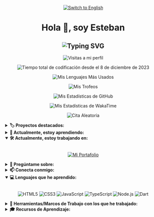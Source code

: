 <!-- Language -->
<p align="center">
  <a href="./README.md">
    <img src="https://img.shields.io/badge/Lang-EN-40B0C2?style=for-the-badge" alt="Switch to English" title="Switch to English" />
  </a>
</p>

<!-- Heading -->
<h1 align="center">Hola 👋, soy Esteban</h1>

<!-- Subheading -->
<h2 align="center">
  <picture>
    <source media="(prefers-color-scheme: dark)" srcset="https://readme-typing-svg.demolab.com?font=Recursive&weight=500&size=30&pause=1000&color=FF428E&background=141321&center=true&vCenter=true&random=false&width=450&height=60&lines=Desarrollador+Front-End;de+Paraguay+%F0%9F%87%B5%F0%9F%87%BE" />
    <source media="(prefers-color-scheme: light)" srcset="https://readme-typing-svg.herokuapp.com?font=Recursive&weight=500&size=30&pause=1000&color=657EFF&background=FDF6E3&center=true&vCenter=true&random=false&width=450&height=60&lines=Desarrollador+Front-End;de+Paraguay+%F0%9F%87%B5%F0%9F%87%BE" />
    <img src="https://readme-typing-svg.demolab.com?font=Recursive&weight=500&size=30&pause=1000&color=FF428E&background=141321&center=true&vCenter=true&random=false&width=450&height=60&lines=Desarrollador+Front-End;de+Paraguay+%F0%9F%87%B5%F0%9F%87%BE" alt="Typing SVG" title="Typing SVG" />
  </picture>
</h2>

<!-- Profile Views -->
<p align="center">
  <picture>
    <img src="https://komarev.com/ghpvc/?username=esteban-vm&label=Profile%20views&color=blueviolet&style=for-the-badge&label=Vistas+de+Perfil" alt="Visitas a mi perfil" title="Vistas de Perfil" />
  </picture>
</p>

<!-- WakaTime -->
<p align="center">
  <picture>
    <img src="https://wakatime.com/badge/user/018c4b00-8d62-466f-9074-3b14bf48ce82.svg?style=for-the-badge" alt="Tiempo total de codificación desde el 8 de diciembre de 2023" title="Tiempo total de codificación desde el 8 de diciembre de 2023" />
  </picture>
</p>

<!-- Most Used Languages -->
<p align="center">
  <picture>
    <source media="(prefers-color-scheme: dark)" srcset="https://github-readme-stats.vercel.app/api/top-langs?username=esteban-vm&show_icons=true&layout=pie&theme=radical&hide_border=true&hide=swift%2Ccmake%2Cc%2Cc%2B%2B%2Ckotlin%2Cobjective-c%2Chtml&custom_title=🚀%20Mis%20Lenguajes%20Más%20Usados" />
    <source media="(prefers-color-scheme: light)" srcset="https://github-readme-stats.vercel.app/api/top-langs?username=esteban-vm&show_icons=true&layout=pie&theme=solarized-light&hide=swift%2Ccmake%2Cc%2Cc%2B%2B%2Ckotlin%2Cobjective-c%2Chtml&custom_title=🚀%20Mis%20Lenguajes%20Más%20Usados" />
    <img src="https://github-readme-stats.vercel.app/api/top-langs?username=esteban-vm&show_icons=true&layout=pie&theme=radical&hide_border=true&hide=swift%2Ccmake%2Cc%2Cc%2B%2B%2Ckotlin%2Cobjective-c%2Chtml&custom_title=🚀%20Mis%20Lenguajes%20Más%20Usados" alt="Mis Lenguajes Más Usados" title="Mis Lenguajes Más Usados" />
  </picture>
</p>

<!-- Trophies -->
<p align="center">
  <picture>
    <source media="(prefers-color-scheme: dark)" srcset="https://github-profile-trophy.vercel.app/?username=esteban-vm&theme=radical&no-frame=true&row=2&column=3&margin-w=15&margin-h=15&title=Commits%2CRepositories%2CStars%2CPullRequest%2CFollowers%2CExperience" />
    <source media="(prefers-color-scheme: light)" srcset="https://github-profile-trophy.vercel.app/?username=esteban-vm&theme=oldie&row=2&column=3&margin-w=15&margin-h=15&title=Commits%2CRepositories%2CStars%2CPullRequest%2CFollowers%2CExperience" />
    <img src="https://github-profile-trophy.vercel.app/?username=esteban-vm&theme=radical&no-frame=true&row=2&column=3&margin-w=15&margin-h=15&title=Commits%2CRepositories%2CStars%2CPullRequest%2CFollowers%2CExperience" alt="Mis Trofeos" title="Mis Trofeos" />
  </picture>
</p>

<!-- GitHub Stats -->
<p align="center">
  <picture>
    <source media="(prefers-color-scheme: dark)" srcset="https://github-readme-stats.vercel.app/api?username=esteban-vm&show_icons=true&hide=contribs%2Cissues&theme=radical&hide_border=true&rank_icon=github&custom_title=🚀%20Mis%20Estadísticas%20de%20GitHub" />
    <source media="(prefers-color-scheme: light)" srcset="https://github-readme-stats.vercel.app/api?username=esteban-vm&show_icons=true&hide=contribs%2Cissues&theme=solarized-light&rank_icon=github&custom_title=🚀%20Mis%20Estadísticas%20de%20GitHub" />
    <img src="https://github-readme-stats.vercel.app/api?username=esteban-vm&show_icons=true&hide=contribs%2Cissues&theme=radical&hide_border=true&rank_icon=github&custom_title=🚀%20Mis%20Estadísticas%20de%20GitHub" alt="Mis Estadísticas de GitHub" title="Mis Estadísticas de GitHub" />
  </picture>
</p>

<!-- WakaTime Stats -->
<p align="center">
  <picture>
    <source media="(prefers-color-scheme: dark)" srcset="https://github-readme-stats.vercel.app/api/wakatime?username=esteban90&theme=radical&hide_border=true&custom_title=🚀%20Mis%20Estadísticas%20de%20WakaTime%20(últimos%207%20días)" />
    <source media="(prefers-color-scheme: light)" srcset="https://github-readme-stats.vercel.app/api/wakatime?username=esteban90&theme=solarized-light&custom_title=🚀%20Mis%20Estadísticas%20de%20WakaTime%20(últimos%207%20días)" />
    <img src="https://github-readme-stats.vercel.app/api/wakatime?username=esteban90&theme=radical&hide_border=true&custom_title=🚀%20Mis%20Estadísticas%20de%20WakaTime%20(últimos%207%20días)" alt="Mis Estadísticas de WakaTime" title="Mis Estadísticas de WakaTime" />
  </picture>
</p>

<!-- Random Quotes -->
<p align="center">
  <picture>
    <source media="(prefers-color-scheme: dark)" srcset="https://github-readme-quotes-bay.vercel.app/quote?theme=radical&layout=churchill&font=Gabrielle&animation=grow_out_in&quoteCategory=programming" />
    <source media="(prefers-color-scheme: light)" srcset="https://github-readme-quotes-bay.vercel.app/quote?theme=solarized-light&layout=churchill&font=Gabrielle&animation=grow_out_in&quoteCategory=programming" />
    <img src="https://github-readme-quotes-bay.vercel.app/quote?theme=radical&layout=churchill&font=Gabrielle&animation=grow_out_in&quoteCategory=programming" alt="Cita Aleatoria" title="Cita Aleatoria" />
  </picture>
</p>

<!-- Pins -->
<details>
  <summary>
    <strong>🏷️ Proyectos destacados:</strong>
  </summary>
  <br/>
  <p align="center">
    <a href="https://github.com/esteban-vm/space-invaders-game">
      <picture>
        <source media="(prefers-color-scheme: dark)" srcset="https://github-readme-stats.vercel.app/api/pin/?username=esteban-vm&repo=space-invaders-game&theme=radical&hide_border=true" />
        <source media="(prefers-color-scheme: light)" srcset="https://github-readme-stats.vercel.app/api/pin/?username=esteban-vm&repo=space-invaders-game&theme=solarized-light" />
        <img src="https://github-readme-stats.vercel.app/api/pin/?username=esteban-vm&repo=space-invaders-game&theme=radical&hide_border=true" alt="Space Invaders Game" title="Space Invaders Game" />
      </picture>
    </a>
    <a href="https://github.com/esteban-vm/calculator">
      <picture>
        <source media="(prefers-color-scheme: dark)" srcset="https://github-readme-stats.vercel.app/api/pin/?username=esteban-vm&repo=calculator&theme=radical&hide_border=true" />
        <source media="(prefers-color-scheme: light)" srcset="https://github-readme-stats.vercel.app/api/pin/?username=esteban-vm&repo=calculator&theme=solarized-light" />
        <img src="https://github-readme-stats.vercel.app/api/pin/?username=esteban-vm&repo=calculator&theme=radical&hide_border=true" alt="Calculator" title="Calculator" />
      </picture>
    </a>
    <a href="https://github.com/esteban-vm/card-game">
      <picture>
        <source media="(prefers-color-scheme: dark)" srcset="https://github-readme-stats.vercel.app/api/pin/?username=esteban-vm&repo=card-game&theme=radical&hide_border=true" />
        <source media="(prefers-color-scheme: light)" srcset="https://github-readme-stats.vercel.app/api/pin/?username=esteban-vm&repo=card-game&theme=solarized-light" />
        <img src="https://github-readme-stats.vercel.app/api/pin/?username=esteban-vm&repo=card-game&theme=radical&hide_border=true" alt="Card Game" title="Card Game" />
      </picture>
    </a>
    <a href="https://github.com/esteban-vm/note-app">
      <picture>
        <source media="(prefers-color-scheme: dark)" srcset="https://github-readme-stats.vercel.app/api/pin/?username=esteban-vm&repo=note-app&theme=radical&hide_border=true" />
        <source media="(prefers-color-scheme: light)" srcset="https://github-readme-stats.vercel.app/api/pin/?username=esteban-vm&repo=note-app&theme=solarized-light" />
        <img src="https://github-readme-stats.vercel.app/api/pin/?username=esteban-vm&repo=note-app&theme=radical&hide_border=true" alt="Note App" title="Note App" />
      </picture>
    </a>
    <a href="https://github.com/esteban-vm/bizwizz">
      <picture>
        <source media="(prefers-color-scheme: dark)" srcset="https://github-readme-stats.vercel.app/api/pin/?username=esteban-vm&repo=bizwizz&theme=radical&hide_border=true" />
        <source media="(prefers-color-scheme: light)" srcset="https://github-readme-stats.vercel.app/api/pin/?username=esteban-vm&repo=bizwizz&theme=solarized-light" />
        <img src="https://github-readme-stats.vercel.app/api/pin/?username=esteban-vm&repo=bizwizz&theme=radical&hide_border=true" alt="Bizwizz" title="Bizwizz" />
      </picture>
    </a>
    <a href="https://github.com/esteban-vm/digisolve">
      <picture>
        <source media="(prefers-color-scheme: dark)" srcset="https://github-readme-stats.vercel.app/api/pin/?username=esteban-vm&repo=digisolve&theme=radical&hide_border=true" />
        <source media="(prefers-color-scheme: light)" srcset="https://github-readme-stats.vercel.app/api/pin/?username=esteban-vm&repo=digisolve&theme=solarized-light" />
        <img src="https://github-readme-stats.vercel.app/api/pin/?username=esteban-vm&repo=digisolve&theme=radical&hide_border=true" alt="Digisolve" title="Digisolve" />
      </picture>
    </a>
    <a href="https://github.com/esteban-vm/awesome-javascript-effects">
      <picture>
        <source media="(prefers-color-scheme: dark)" srcset="https://github-readme-stats.vercel.app/api/pin/?username=esteban-vm&repo=awesome-javascript-effects&theme=radical&hide_border=true" />
        <source media="(prefers-color-scheme: light)" srcset="https://github-readme-stats.vercel.app/api/pin/?username=esteban-vm&repo=awesome-javascript-effects&theme=solarized-light" />
        <img src="https://github-readme-stats.vercel.app/api/pin/?username=esteban-vm&repo=awesome-javascript-effects&theme=radical&hide_border=true" alt="Awesome JavaScript Effects" title="Awesome JavaScript Effects" />
      </picture>
    </a>
    <a href="https://github.com/esteban-vm/advanced-text-effects">
      <picture>
        <source media="(prefers-color-scheme: dark)" srcset="https://github-readme-stats.vercel.app/api/pin/?username=esteban-vm&repo=advanced-text-effects&theme=radical&hide_border=true" />
        <source media="(prefers-color-scheme: light)" srcset="https://github-readme-stats.vercel.app/api/pin/?username=esteban-vm&repo=advanced-text-effects&theme=solarized-light" />
        <img src="https://github-readme-stats.vercel.app/api/pin/?username=esteban-vm&repo=advanced-text-effects&theme=radical&hide_border=true" alt="Advanced Text Effects" title="Advanced Text Effects" />
      </picture>
    </a>
    <a href="https://github.com/esteban-vm/connect-4-game">
      <picture>
        <source media="(prefers-color-scheme: dark)" srcset="https://github-readme-stats.vercel.app/api/pin/?username=esteban-vm&repo=connect-4-game&theme=radical&hide_border=true" />
        <source media="(prefers-color-scheme: light)" srcset="https://github-readme-stats.vercel.app/api/pin/?username=esteban-vm&repo=connect-4-game&theme=solarized-light" />
        <img src="https://github-readme-stats.vercel.app/api/pin/?username=esteban-vm&repo=connect-4-game&theme=radical&hide_border=true" alt="Connect 4 Game" title="Connect 4 Game" />
      </picture>
    </a>
    <a href="https://github.com/esteban-vm/animated-physics-game">
      <picture>
        <source media="(prefers-color-scheme: dark)" srcset="https://github-readme-stats.vercel.app/api/pin/?username=esteban-vm&repo=animated-physics-game&theme=radical&hide_border=true" />
        <source media="(prefers-color-scheme: light)" srcset="https://github-readme-stats.vercel.app/api/pin/?username=esteban-vm&repo=animated-physics-game&theme=solarized-light" />
        <img src="https://github-readme-stats.vercel.app/api/pin/?username=esteban-vm&repo=animated-physics-game&theme=radical&hide_border=true" alt="Animated Physics Game" title="Animated Physics Game" />
      </picture>
    </a>
    <a href="https://github.com/esteban-vm/steampunk-scroller-game">
      <picture>
        <source media="(prefers-color-scheme: dark)" srcset="https://github-readme-stats.vercel.app/api/pin/?username=esteban-vm&repo=steampunk-scroller-game&theme=radical&hide_border=true" />
        <source media="(prefers-color-scheme: light)" srcset="https://github-readme-stats.vercel.app/api/pin/?username=esteban-vm&repo=steampunk-scroller-game&theme=solarized-light" />
        <img src="https://github-readme-stats.vercel.app/api/pin/?username=esteban-vm&repo=steampunk-scroller-game&theme=radical&hide_border=true" alt="Steampunk Scroller Game" title="Steampunk Scroller Game" />
      </picture>
    </a>
    <a href="https://github.com/esteban-vm/zombie-horde-game">
      <picture>
        <source media="(prefers-color-scheme: dark)" srcset="https://github-readme-stats.vercel.app/api/pin/?username=esteban-vm&repo=zombie-horde-game&theme=radical&hide_border=true" />
        <source media="(prefers-color-scheme: light)" srcset="https://github-readme-stats.vercel.app/api/pin/?username=esteban-vm&repo=zombie-horde-game&theme=solarized-light" />
        <img src="https://github-readme-stats.vercel.app/api/pin/?username=esteban-vm&repo=zombie-horde-game&theme=radical&hide_border=true" alt="Zombie Horde Game" title="Zombie Horde Game" />
      </picture>
    </a>
    <a href="https://github.com/esteban-vm/survival-game">
      <picture>
        <source media="(prefers-color-scheme: dark)" srcset="https://github-readme-stats.vercel.app/api/pin/?username=esteban-vm&repo=survival-game&theme=radical&hide_border=true" />
        <source media="(prefers-color-scheme: light)" srcset="https://github-readme-stats.vercel.app/api/pin/?username=esteban-vm&repo=survival-game&theme=solarized-light" />
        <img src="https://github-readme-stats.vercel.app/api/pin/?username=esteban-vm&repo=survival-game&theme=radical&hide_border=true" alt="Survival Game" title="Survival Game" />
      </picture>
    </a>
    <a href="https://github.com/esteban-vm/snap-tiles">
      <picture>
        <source media="(prefers-color-scheme: dark)" srcset="https://github-readme-stats.vercel.app/api/pin/?username=esteban-vm&repo=snap-tiles&theme=radical&hide_border=true" />
        <source media="(prefers-color-scheme: light)" srcset="https://github-readme-stats.vercel.app/api/pin/?username=esteban-vm&repo=snap-tiles&theme=solarized-light" />
        <img src="https://github-readme-stats.vercel.app/api/pin/?username=esteban-vm&repo=snap-tiles&theme=radical&hide_border=true" alt="Snap Tiles" title="Snap Tiles" />
      </picture>
    </a>
  </p>
</details>

<details>
  <summary>
    <strong>🌱 Actualmente, estoy aprendiendo:</strong>
  </summary>
  <br/>
  <p align="center">
    <img src="https://img.shields.io/badge/React%20Native-61DAFB.svg?style=for-the-badge&logo=React&logoColor=black" alt="React" title="React Native" />
  </p>
</details>

<details open>
  <summary>
    <strong>🛠️ Actualmente, estoy trabajando en:</strong>
  </summary>
  <br/>
  <p align="center">
    <a href="https://github.com/esteban-vm/my-portfolio">
      <img src="https://img.shields.io/badge/My%20Portfolio-%23000000.svg?style=for-the-badge&logo=firefox&logoColor=#FF7139" alt="Mi Portafolio" title="Mi Portafolio" />
    </a>
  </p>
</details>

<details>
  <summary>
    <strong>💬 Pregúntame sobre:</strong>
  </summary>
  <br/>
  <p align="center">    
    <img src="https://img.shields.io/badge/Next.js-000000.svg?style=for-the-badge&logo=nextdotjs&logoColor=white" alt="Next.js" title="Next.js" />        
    <img src="https://img.shields.io/badge/React-61DAFB.svg?style=for-the-badge&logo=React&logoColor=black" alt="React" title="React" />        
    <img src="https://img.shields.io/badge/JavaScript-F7DF1E.svg?style=for-the-badge&logo=JavaScript&logoColor=black" alt="JavaScript" title="JavaScript" />        
    <img src="https://img.shields.io/badge/TypeScript-3178C6.svg?style=for-the-badge&logo=TypeScript&logoColor=white" alt="TypeScript" title="TypeScript" />        
    <img src="https://img.shields.io/badge/Flutter-02569B.svg?style=for-the-badge&logo=Flutter&logoColor=white" alt="Flutter" title="Flutter" />        
    <img src="https://img.shields.io/badge/Tailwind%20CSS-06B6D4.svg?style=for-the-badge&logo=Tailwind-CSS&logoColor=white" alt="Tailwind CSS" title="Tailwind CSS" />    
  </p>
</details>

<details>
  <summary>
    <strong>📫 Conecta conmigo:</strong>
  </summary>
  <br/>
  <ol>
    <li>
      <a href="https://www.linkedin.com/in/webdev-esteban/">        
        <img src="https://img.shields.io/badge/LinkedIn-0A66C2.svg?style=for-the-badge&logo=LinkedIn&logoColor=white" alt="LinkedIn" title="LinkedIn" />
      </a>
    </li>      
    <li>
      <a href="mailto:estebanvm90@outlook.com?Subject=Contact%me">        
        <img src="https://img.shields.io/badge/Outlook-0078D4.svg?style=for-the-badge&logo=Microsoft-Outlook&logoColor=white" alt="Outlook" title="Outlook" />
    </a>
    </li>
    <li>
      <a href="mailto:estebanvm1990@gmail.com?Subject=Contact%me">        
        <img src="https://img.shields.io/badge/Gmail-EA4335.svg?style=for-the-badge&logo=Gmail&logoColor=white" alt="Gmail" title="Gmail" />
      </a>
    </li>
    <li>
      <a href="https://wa.link/q3hsgu">        
        <img src="https://img.shields.io/badge/WhatsApp-25D366.svg?style=for-the-badge&logo=WhatsApp&logoColor=white" alt="WhatsApp" title="WhatsApp" />
      </a>
    </li>
    <li>
      <a href="https://t.me/VM_Esteban">        
        <img src="https://img.shields.io/badge/Telegram-26A5E4.svg?style=for-the-badge&logo=Telegram&logoColor=white" alt="Telegram" title="Telegram" />
      </a>
    </li>
  </ol>
</details>

<details open>
  <summary>
    <strong>💻 Lenguajes que he aprendido:</strong>
  </summary>
  <br/>
  <p align="center">      
    <img src="https://img.shields.io/badge/HTML5-E34F26.svg?style=for-the-badge&logo=HTML5&logoColor=white" alt="HTML5" title="HTML5" />
    <img src="https://img.shields.io/badge/CSS3-1572B6.svg?style=for-the-badge&logo=CSS3&logoColor=white" alt="CSS3" title="CSS3" />
    <img src="https://img.shields.io/badge/JavaScript-F7DF1E.svg?style=for-the-badge&logo=JavaScript&logoColor=black" alt="JavaScript" title="JavaScript" />
    <img src="https://img.shields.io/badge/TypeScript-3178C6.svg?style=for-the-badge&logo=TypeScript&logoColor=white" alt="TypeScript" title="TypeScript" />
    <img src="https://img.shields.io/badge/Node.js-5FA04E.svg?style=for-the-badge&logo=nodedotjs&logoColor=white" alt="Node.js" title="Node.js" />
    <img src="https://img.shields.io/badge/Dart-0175C2.svg?style=for-the-badge&logo=Dart&logoColor=white" alt="Dart" title="Dart" />
  </p>
</details>

<details>
  <summary>
    <strong>🧰 Herramientas/Marcos de Trabajo con los que he trabajado:</strong>
  </summary>
  <br/>
  <p align="center">
    <img src="https://img.shields.io/badge/Next.js-000000.svg?style=for-the-badge&logo=nextdotjs&logoColor=white" alt="Next.js" title="Next.js" />
    <img src="https://img.shields.io/badge/React-61DAFB.svg?style=for-the-badge&logo=React&logoColor=black" alt="React" title="React" />
    <img src="https://img.shields.io/badge/React%20Router-CA4245.svg?style=for-the-badge&logo=React-Router&logoColor=white" alt="React Router" title="React Router" />
    <img src="https://img.shields.io/badge/React%20Hook%20Form-EC5990.svg?style=for-the-badge&logo=React-Hook-Form&logoColor=white" alt="React Hook Form" title="React Hook Form" />
    <img src="https://img.shields.io/badge/React%20Query-FF4154.svg?style=for-the-badge&logo=React-Query&logoColor=white" alt="React Query" title="React Query" />
    <img src="https://img.shields.io/badge/Context--Api-000000?style=for-the-badge&logo=react" alt="Context API" title="Context API" />
    <img src="https://img.shields.io/badge/Prisma-2D3748.svg?style=for-the-badge&logo=Prisma&logoColor=white" alt="Prisma" title="Prisma" />
    <img src="https://img.shields.io/badge/Redux-764ABC.svg?style=for-the-badge&logo=Redux&logoColor=white" alt="Redux" title="Redux" />
    <img src="https://img.shields.io/badge/Three.js-000000.svg?style=for-the-badge&logo=threedotjs&logoColor=white" alt="Three.js" title="Three.js" />
    <img src="https://img.shields.io/badge/Firebase-FFCA28.svg?style=for-the-badge&logo=Firebase&logoColor=black" alt="Firebase" title="Firebase" />
    <img src="https://img.shields.io/badge/Flutter-02569B.svg?style=for-the-badge&logo=Flutter&logoColor=white" alt="Flutter" title="Flutter" />
    <img src="https://img.shields.io/badge/Git-F05032.svg?style=for-the-badge&logo=Git&logoColor=white" alt="Git" title="Git" />
    <img src="https://img.shields.io/badge/Storybook-FF4785.svg?style=for-the-badge&logo=Storybook&logoColor=white" alt="Storybook" title="Storybook" />
    <img src="https://img.shields.io/badge/Chromatic-FC521F.svg?style=for-the-badge&logo=Chromatic&logoColor=white" alt="Chromatic" title="Chromatic" />
    <img src="https://img.shields.io/badge/ESLint-4B32C3.svg?style=for-the-badge&logo=ESLint&logoColor=white" alt="ESLint" title="ESLint" />
    <img src="https://img.shields.io/badge/Prettier-F7B93E.svg?style=for-the-badge&logo=Prettier&logoColor=black" alt="Prettier" title="Prettier" />
    <img src="https://img.shields.io/badge/Phaser-E60012.svg?style=for-the-badge&logo=Game-Developer&logoColor=white" alt="Phaser" title="Phaser" />
    <img src="https://img.shields.io/badge/Vite-646CFF.svg?style=for-the-badge&logo=Vite&logoColor=white" alt="Vite" title="Vite" />
    <img src="https://img.shields.io/badge/PWA-5A0FC8.svg?style=for-the-badge&logo=PWA&logoColor=white" alt="Progressive Wep App" title="Progressive Wep App" />
    <img src="https://img.shields.io/badge/Canvas-E72429.svg?style=for-the-badge&logo=Canvas&logoColor=white" alt="HTML Canvas" title="HTML Canvas" />
    <img src="https://img.shields.io/badge/Jest-C21325.svg?style=for-the-badge&logo=Jest&logoColor=white" alt="Jest" title="Jest" />
    <img src="https://img.shields.io/badge/Testing%20Library-E33332.svg?style=for-the-badge&logo=Testing-Library&logoColor=white" alt="Testing Library" title="Testing Library" />
    <img src="https://img.shields.io/badge/Vitest-6E9F18.svg?style=for-the-badge&logo=Vitest&logoColor=white" alt="Vitest" title="Vitest" />
    <img src="https://img.shields.io/badge/Playwright-2EAD33.svg?style=for-the-badge&logo=Playwright&logoColor=white" alt="Playwright" title="Playwright" />
    <img src="https://img.shields.io/badge/Tailwind%20CSS-06B6D4.svg?style=for-the-badge&logo=Tailwind-CSS&logoColor=white" alt="Tailwind CSS" title="Tailwind CSS" />
    <img src="https://img.shields.io/badge/styled%20components-DB7093.svg?style=for-the-badge&logo=styled-components&logoColor=white" alt="Styled Components" title="Styled Components" />
    <img src="https://img.shields.io/badge/pnpm-F69220.svg?style=for-the-badge&logo=pnpm&logoColor=white" alt="PNPM" title="PNPM" />
    <img src="https://img.shields.io/badge/Vercel-000000.svg?style=for-the-badge&logo=Vercel&logoColor=white" alt="Vercel" title="Vercel" />
    <img src="https://img.shields.io/badge/GitHub-181717.svg?style=for-the-badge&logo=GitHub&logoColor=white" alt="GitHub" title="GitHub" />
    <img src="https://img.shields.io/badge/Visual%20Studio%20Code-007ACC.svg?style=for-the-badge&logo=Visual-Studio-Code&logoColor=white" alt="Visual Studio Code" title="Visual Studio Code" />
  </p>
</details>

<details>
  <summary>
    <strong>🎓 Recursos de Aprendizaje:</strong>
  </summary>
  <br/>
  <p align="center">
    <a href="https://www.freecodecamp.org/">
      <img src="https://img.shields.io/badge/freeCodeCamp-0A0A23.svg?style=for-the-badge&logo=freeCodeCamp&logoColor=white" alt="FreeCodeCamp" title="FreeCodeCamp" />
    </a>
    <a href="https://www.udemy.com/">
      <img src="https://img.shields.io/badge/Udemy-A435F0.svg?style=for-the-badge&logo=Udemy&logoColor=white" alt="Udemy" title="Udemy" />
    </a>
    <a href="https://www.linkedin.com/learning">
      <img src="https://img.shields.io/badge/LinkedIn%20Learning-0A66C2.svg?style=for-the-badge&logo=LinkedIn&logoColor=white" alt="LinkedIn Learning" title="LinkedIn Learning" />
    </a>
    <a href="https://www.sololearn.com/">
      <img src="https://img.shields.io/badge/Sololearn-149EF2.svg?style=for-the-badge&logo=Sololearn&logoColor=white" alt="SoloLearn" title="SoloLearn" />
    </a>
    <a href="https://en.duolingo.com/">
      <img src="https://img.shields.io/badge/Duolingo-58CC02.svg?style=for-the-badge&logo=Duolingo&logoColor=white" alt="Duolingo" title="Duolingo" />
    </a>
    <a href="https://www.w3schools.com/">
      <img src="https://img.shields.io/badge/W3Schools-04AA6D.svg?style=for-the-badge&logo=W3Schools&logoColor=white" alt="W3Schools" title="W3Schools" />
    </a>
    <a href="https://developer.mozilla.org/en-US/">
      <img src="https://img.shields.io/badge/MDN%20Web%20Docs-000000.svg?style=for-the-badge&logo=MDN-Web-Docs&logoColor=white" alt="Mozilla Developer Network" title="Mozilla Developer Network" />
    </a>
    <a href="https://ankiweb.net/">
      <img src="https://img.shields.io/badge/Anki-80C2EE.svg?style=for-the-badge&logo=Anki&logoColor=black" alt="AnkiWeb" title="AnkiWeb" />
    </a>
    <a href="https://www.theodinproject.com/">
      <img src="https://img.shields.io/badge/The%20Odin%20Project-A9792B.svg?style=for-the-badge&logo=The-Odin-Project&logoColor=white" alt="The Odin Project" title="The Odin Project" />
    </a>
  </p>
</details>
